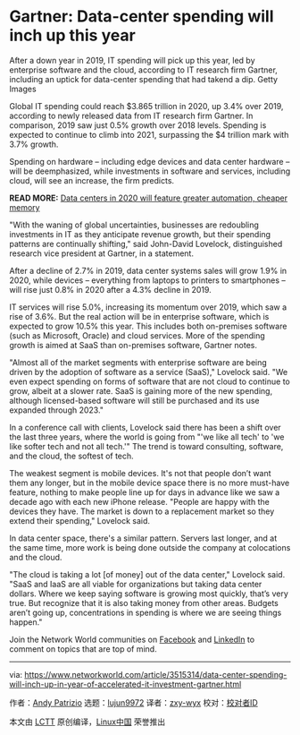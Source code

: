 [#]: collector: (lujun9972)
[#]: translator: ( )
[#]: reviewer: ( )
[#]: publisher: ( )
[#]: url: ( )
[#]: subject: (Gartner: Data-center spending will inch up this year)
[#]: via: (https://www.networkworld.com/article/3515314/data-center-spending-will-inch-up-in-year-of-accelerated-it-investment-gartner.html)
[#]: author: (Andy Patrizio https://www.networkworld.com/author/Andy-Patrizio/)

Gartner: Data-center spending will inch up this year
======
After a down year in 2019, IT spending will pick up this year, led by enterprise software and the cloud, according to IT research firm Gartner, including an uptick for data-center spending that had takend a dip.
Getty Images

Global IT spending could reach $3.865 trillion in 2020, up 3.4% over 2019, according to newly released data from IT research firm Gartner. In comparison, 2019 saw just 0.5% growth over 2018 levels. Spending is expected to continue to climb into 2021, surpassing the $4 trillion mark with 3.7% growth.

Spending on hardware – including edge devices and data center hardware – will be deemphasized, while investments in software and services, including cloud, will see an increase, the firm predicts.

**READ MORE:** [Data centers in 2020 will feature greater automation, cheaper memory][1]

"With the waning of global uncertainties, businesses are redoubling investments in IT as they anticipate revenue growth, but their spending patterns are continually shifting," said John-David Lovelock, distinguished research vice president at Gartner, in a statement.

After a decline of 2.7% in 2019, data center systems sales will grow 1.9% in 2020, while devices – everything from laptops to printers to smartphones – will rise just 0.8% in 2020 after a 4.3% decline in 2019.

IT services will rise 5.0%, increasing its momentum over 2019, which saw a rise of 3.6%. But the real action will be in enterprise software, which is expected to grow 10.5% this year. This includes both on-premises software (such as Microsoft, Oracle) and cloud services. More of the spending growth is aimed at SaaS than on-premises software, Gartner notes.

"Almost all of the market segments with enterprise software are being driven by the adoption of software as a service (SaaS)," Lovelock said. "We even expect spending on forms of software that are not cloud to continue to grow, albeit at a slower rate. SaaS is gaining more of the new spending, although licensed-based software will still be purchased and its use expanded through 2023."

In a conference call with clients, Lovelock said there has been a shift over the last three years, where the world is going from "'we like all tech' to 'we like softer tech and not all tech.'" The trend is toward consulting, software, and the cloud, the softest of tech.

The weakest segment is mobile devices. It's not that people don’t want them any longer, but in the mobile device space there is no more must-have feature, nothing to make people line up for days in advance like we saw a decade ago with each new iPhone release. "People are happy with the devices they have. The market is down to a replacement market so they extend their spending," Lovelock said.

In data center space, there's a similar pattern. Servers last longer, and at the same time, more work is being done outside the company at colocations and the cloud.

"The cloud is taking a lot [of money] out of the data center," Lovelock said. "SaaS and IaaS are all viable for organizations but taking data center dollars. Where we keep saying software is growing most quickly, that’s very true. But recognize that it is also taking money from other areas. Budgets aren’t going up, concentrations in spending is where we are seeing things happen."

Join the Network World communities on [Facebook][2] and [LinkedIn][3] to comment on topics that are top of mind.

--------------------------------------------------------------------------------

via: https://www.networkworld.com/article/3515314/data-center-spending-will-inch-up-in-year-of-accelerated-it-investment-gartner.html

作者：[Andy Patrizio][a]
选题：[lujun9972][b]
译者：[zxy-wyx](https://github.com/zxy-wy)
校对：[校对者ID](https://github.com/校对者ID)

本文由 [LCTT](https://github.com/LCTT/TranslateProject) 原创编译，[Linux中国](https://linux.cn/) 荣誉推出

[a]: https://www.networkworld.com/author/Andy-Patrizio/
[b]: https://github.com/lujun9972
[1]: https://www.networkworld.com/article/3487684/data-centers-in-2020-automation-cheaper-memory.html
[2]: https://www.facebook.com/NetworkWorld/
[3]: https://www.linkedin.com/company/network-world
